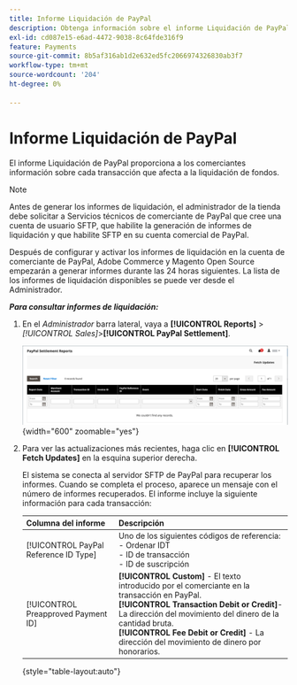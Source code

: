 ```yaml
---
title: Informe Liquidación de PayPal
description: Obtenga información sobre el informe Liquidación de PayPal como herramienta para administrar transacciones de PayPal.
exl-id: cd087e15-e6ad-4472-9038-8c64fde316f9
feature: Payments
source-git-commit: 8b5af316ab1d2e632ed5fc2066974326830ab3f7
workflow-type: tm+mt
source-wordcount: '204'
ht-degree: 0%

---
```


# Informe Liquidación de PayPal

El informe Liquidación de PayPal proporciona a los comerciantes información sobre cada transacción que afecta a la liquidación de fondos.

>[!NOTE]
>
>Antes de generar los informes de liquidación, el administrador de la tienda debe solicitar a Servicios técnicos de comerciante de PayPal que cree una cuenta de usuario SFTP, que habilite la generación de informes de liquidación y que habilite SFTP en su cuenta comercial de PayPal.

Después de configurar y activar los informes de liquidación en la cuenta de comerciante de PayPal, Adobe Commerce y Magento Open Source empezarán a generar informes durante las 24 horas siguientes. La lista de los informes de liquidación disponibles se puede ver desde el Administrador.

**_Para consultar informes de liquidación:_**

1. En el _Administrador_ barra lateral, vaya a **[!UICONTROL Reports]** > _[!UICONTROL Sales]_>**[!UICONTROL PayPal Settlement]**.

   ![Informes de liquidación de PayPal](../getting-started/assets/reports-sales-paypal-settlement.png){width="600" zoomable="yes"}

1. Para ver las actualizaciones más recientes, haga clic en **[!UICONTROL Fetch Updates]** en la esquina superior derecha.

   El sistema se conecta al servidor SFTP de PayPal para recuperar los informes. Cuando se completa el proceso, aparece un mensaje con el número de informes recuperados. El informe incluye la siguiente información para cada transacción:

   | Columna del informe | Descripción |
   | ------------ | ----------- |
   | [!UICONTROL PayPal Reference ID Type] | Uno de los siguientes códigos de referencia:<br/>- Ordenar IDT<br/>- ID de transacción<br/>- ID de suscripción |
   | [!UICONTROL Preapproved Payment ID] | **[!UICONTROL Custom]** - El texto introducido por el comerciante en la transacción en PayPal.<br/>**[!UICONTROL Transaction Debit or Credit]**- La dirección del movimiento del dinero de la cantidad bruta.<br/>**[!UICONTROL Fee Debit or Credit]** - La dirección del movimiento de dinero por honorarios. |

   {style="table-layout:auto"}
